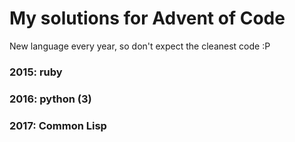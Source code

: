 # My solutions for Advent of Code
New language every year, so don't expect the cleanest code :P

### 2015: ruby
### 2016: python (3)
### 2017: Common Lisp

